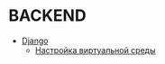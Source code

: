 # BACKEND
+ [Django](./DJANGO.md)
  + [Настройка виртуальной среды](./DJANGO.md (#settings_of_env))
